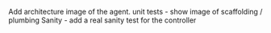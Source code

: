 Add architecture image of the agent.
unit tests - show image of scaffolding / plumbing
Sanity - add a real sanity test for the controller
